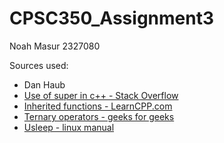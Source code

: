 # CPSC350_Assignment3

Noah Masur
2327080

Sources used:
* Dan Haub
* [Use of super in c++ - Stack Overflow](https://stackoverflow.com/questions/180601/using-super-in-c)
* [Inherited functions - LearnCPP.com](https://www.learncpp.com/cpp-tutorial/11-6a-calling-inherited-functions-and-overriding-behavior/)
* [Ternary operators - geeks for geeks](https://www.geeksforgeeks.org/conditional-or-ternary-operator-in-c-c/)
* [Usleep - linux manual](http://man7.org/linux/man-pages/man3/usleep.3.html)
